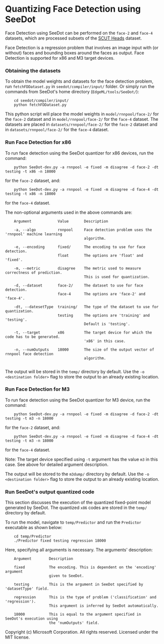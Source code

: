 # Quantizing Face Detection using SeeDot

Face Detection using SeeDot can be performed on the `face-2` and `face-4` datasets, which are processed subsets of the [SCUT Heads](https://github.com/HCIILAB/SCUT-HEAD-Dataset-Release) dataset.

Face Detection is a regression problem that involves an image input with (or without) faces and bounding boxes around the faces as output. 
Face Detection is supported for x86 and M3 target devices.  

### Obtaining the datasets
To obtain the model weights and datasets for the face detection problem, run `fetchFDDataset.py` in `seedot/compiler/input/` folder.
Or simply run the commands from SeeDot's home directory (`EdgeML/tools/SeeDot/`):
```
    cd seedot/compiler/input/
    python fetchFDDataset.py
```

This python script will place the model weights in `model/rnnpool/face-2/` for the `face-2` dataset and in `model/rnnpool/face-2/` for the `face-4` dataset.
The datasets are placed in `datasets/rnnpool/face-2/` for the `face-2` dataset and in `datasets/rnnpool/face-2/` for the `face-4` dataset.

### Run Face Detection for x86
To run face detection using the SeeDot quantizer for x86 devices, run the command: 

```
    python SeeDot-dev.py -a rnnpool -e fixed -m disagree -d face-2 -dt testing -t x86 -n 18000 
```
for the `face-2` dataset, and:
```
    python SeeDot-dev.py -a rnnpool -e fixed -m disagree -d face-4 -dt testing -t x86 -n 18000 
```
for the `face-4` dataset.

The non-optional arguments used in the above commands are:
```
    Argument            Value       Description
    
    -a, --algo          rnnpool     Face detection problem uses the 'rnnpool' machine learning
                                    algorithm.

    -e, --encoding      fixed/      The encoding to use for face detection. 
                        float       The options are 'float' and 'fixed'.

    -m, --metric        disagree    The metric used to measure correctness of prediction.
                                    This is used for quantization. 

    -d, --dataset       face-2/     The dataset to use for face detection. 
                        face-4      The options are 'face-2' and 'face-4'.
    
    -dt, --datesetType  training/   The type of the dataset to use for quantization. 
                        testing     The options are 'training' and 'testing'.
                                    Default is 'testing'.

    -t, --target        x86         The target device for which the code has to be generated. 
                                    'x86' in this case.

    -n, --numOutputs    18000       The size of the output vector of rnnpool face detection
                                    algorithm.
                      
```
The output will be stored in the `temp/` directory by default. Use the `-o <destination folder>` flag to store the output to an already existing location. 

### Run Face Detection for M3
To run face detection using the SeeDot quantizer for M3 device, run the command: 

```
    python SeeDot-dev.py -a rnnpool -e fixed -m disagree -d face-2 -dt testing -t m3 -n 18000 
```
for the `face-2` dataset, and:
```
    python SeeDot-dev.py -a rnnpool -e fixed -m disagree -d face-4 -dt testing -t m3 -n 18000 
```
for the `face-4` dataset.

Note: The target device specified using `-t` argument has the value `m3` in this case. See above for detailed argument description.

The output will be stored to the `m3dump/` directory by default. Use the `-o <destination folder>` flag to store the output to an already existing location. 

### Run SeeDot's output quantized code
This section discusses the execution of the quantized fixed-point model generated by SeeDot.
The quantized `x86` codes are stored in the `temp/` directory by default. 

To run the model, navigate to `temp/Predictor` and run the `Predictor` executable as shown below:

```
    cd temp/Predictor
    ./Predictor fixed testing regression 18000
```

Here, specifying all arguments is necessary. The arguments' description:
```
    Argument        Description

    fixed           The encoding. This is dependent on the 'encoding' argument 
                    given to SeeDot. 
    
    testing         This is the argument in SeeDot specified by 'datasetType' field.
    
    regression      This is the type of problem ('classification' and 'regression'). 
                    This argument is inferred by SeeDot automatically.
    
    18000           This is equal to the argument specified in SeeDot's execution using
                    the 'numOutputs' field.
```

Copyright (c) Microsoft Corporation. All rights reserved. Licensed under the MIT license.

